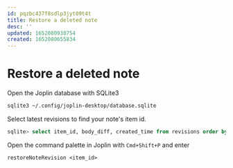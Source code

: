 ```yaml
---
id: pqzbc437f8sdlp3jyt09t4t
title: Restore a deleted note
desc: ''
updated: 1652080938754
created: 1652080655834
---
```


# Restore a deleted note

Open the Joplin database with SQLite3

```sh
sqlite3 ~/.config/joplin-desktop/database.sqlite
```

Select latest revisions to find your note's item id.

```sql
sqlite> select item_id, body_diff, created_time from revisions order by created_time;
```

Open the command palette in Joplin with `Cmd+Shift+P` and enter

```joplin
restoreNoteRevision <item_id>
```
